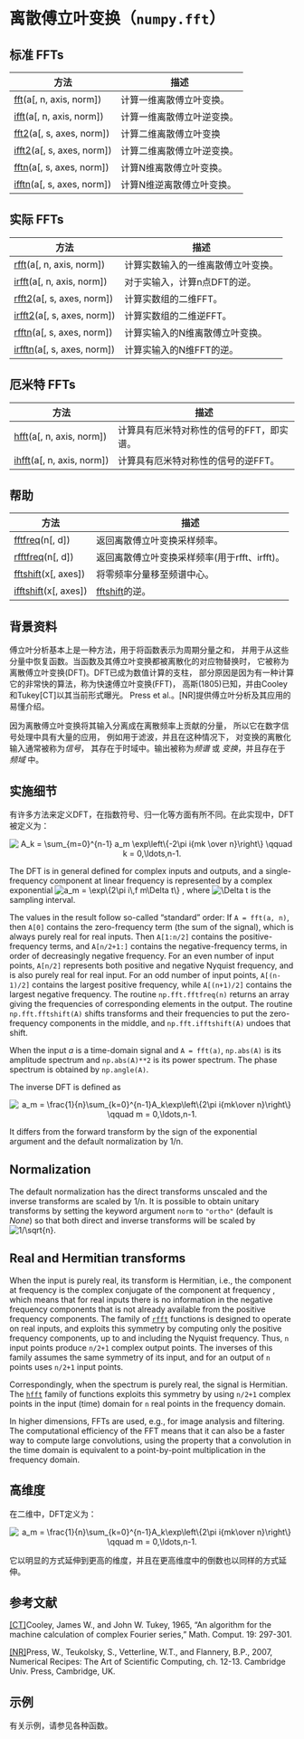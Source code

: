 # 离散傅立叶变换（``numpy.fft``）

## 标准 FFTs

方法 | 描述
---|---
[fft](https://numpy.org/devdocs/reference/generated/numpy.fft.fft.html#numpy.fft.fft)(a[, n, axis, norm]) | 计算一维离散傅立叶变换。
[ifft](https://numpy.org/devdocs/reference/generated/numpy.fft.ifft.html#numpy.fft.ifft)(a[, n, axis, norm]) | 计算一维离散傅立叶逆变换。
[fft2](https://numpy.org/devdocs/reference/generated/numpy.fft.fft2.html#numpy.fft.fft2)(a[, s, axes, norm]) | 计算二维离散傅立叶变换
[ifft2](https://numpy.org/devdocs/reference/generated/numpy.fft.ifft2.html#numpy.fft.ifft2)(a[, s, axes, norm]) | 计算二维离散傅立叶逆变换。
[fftn](https://numpy.org/devdocs/reference/generated/numpy.fft.fftn.html#numpy.fft.fftn)(a[, s, axes, norm]) | 计算N维离散傅立叶变换。
[ifftn](https://numpy.org/devdocs/reference/generated/numpy.fft.ifftn.html#numpy.fft.ifftn)(a[, s, axes, norm]) | 计算N维逆离散傅立叶变换。

## 实际 FFTs

方法 | 描述
---|---
[rfft](https://numpy.org/devdocs/reference/generated/numpy.fft.rfft.html#numpy.fft.rfft)(a[, n, axis, norm]) | 计算实数输入的一维离散傅立叶变换。
[irfft](https://numpy.org/devdocs/reference/generated/numpy.fft.irfft.html#numpy.fft.irfft)(a[, n, axis, norm]) | 对于实输入，计算n点DFT的逆。
[rfft2](https://numpy.org/devdocs/reference/generated/numpy.fft.rfft2.html#numpy.fft.rfft2)(a[, s, axes, norm]) | 计算实数组的二维FFT。
[irfft2](https://numpy.org/devdocs/reference/generated/numpy.fft.irfft2.html#numpy.fft.irfft2)(a[, s, axes, norm]) | 计算实数组的二维逆FFT。
[rfftn](https://numpy.org/devdocs/reference/generated/numpy.fft.rfftn.html#numpy.fft.rfftn)(a[, s, axes, norm]) | 计算实输入的N维离散傅立叶变换。
[irfftn](https://numpy.org/devdocs/reference/generated/numpy.fft.irfftn.html#numpy.fft.irfftn)(a[, s, axes, norm]) | 计算实输入的N维FFT的逆。

## 厄米特 FFTs

方法 | 描述
---|---
[hfft](https://numpy.org/devdocs/reference/generated/numpy.fft.hfft.html#numpy.fft.hfft)(a[, n, axis, norm]) | 计算具有厄米特对称性的信号的FFT，即实谱。
[ihfft](https://numpy.org/devdocs/reference/generated/numpy.fft.ihfft.html#numpy.fft.ihfft)(a[, n, axis, norm]) | 计算具有厄米特对称性的信号的逆FFT。

## 帮助

方法 | 描述
---|---
[fftfreq](https://numpy.org/devdocs/reference/generated/numpy.fft.fftfreq.html#numpy.fft.fftfreq)(n[, d]) | 返回离散傅立叶变换采样频率。
[rfftfreq](https://numpy.org/devdocs/reference/generated/numpy.fft.rfftfreq.html#numpy.fft.rfftfreq)(n[, d]) | 返回离散傅立叶变换采样频率(用于rfft、irfft)。
[fftshift](https://numpy.org/devdocs/reference/generated/numpy.fft.fftshift.html#numpy.fft.fftshift)(x[, axes]) | 将零频率分量移至频谱中心。
[ifftshift](https://numpy.org/devdocs/reference/generated/numpy.fft.ifftshift.html#numpy.fft.ifftshift)(x[, axes]) | [fftshift](https://numpy.org/devdocs/reference/generated/numpy.fft.fftshift.html#numpy.fft.fftshift)的逆。

## 背景资料

傅立叶分析基本上是一种方法，用于将函数表示为周期分量之和，
并用于从这些分量中恢复函数。当函数及其傅立叶变换都被离散化的对应物替换时，
它被称为离散傅立叶变换(DFT)。DFT已成为数值计算的支柱，
部分原因是因为有一种计算它的非常快的算法，称为快速傅立叶变换(FFT)，
高斯(1805)已知，并由Cooley和Tukey[CT]以其当前形式曝光。
Press et al.。[NR]提供傅立叶分析及其应用的易懂介绍。

因为离散傅立叶变换将其输入分离成在离散频率上贡献的分量，
所以它在数字信号处理中具有大量的应用，
例如用于滤波，并且在这种情况下，
对变换的离散化输入通常被称为*信号*，
其存在于时域中。输出被称为*频谱* 或 *变换*，并且存在于 *频域* 中。

## 实施细节

有许多方法来定义DFT，在指数符号、归一化等方面有所不同。在此实现中，DFT被定义为：

<center>
<img src="/static/images/math/c3e12e4fbd5334e071b7dfdd4d059fc3584b81e8.svg" alt="A_k =  \sum_{m=0}^{n-1} a_m \exp\left\{-2\pi i{mk \over n}\right\}
\qquad k = 0,\ldots,n-1.">
</center>

The DFT is in general defined for complex inputs and outputs, and a
single-frequency component at linear frequency  is
represented by a complex exponential <img class="math" src="/static/images/math/9127ee37034ef9c70d96a488f67e0c82f9e92ff8.svg" alt="a_m = \exp\{2\pi i\,f m\Delta t\}">
, where <img class="math" src="/static/images/math/ec002955bdf95ee9869878fbad4f80fc98539359.svg" alt="\Delta t">
is the sampling interval.

The values in the result follow so-called “standard” order: If ``A =
fft(a, n)``, then ``A[0]`` contains the zero-frequency term (the sum of
the signal), which is always purely real for real inputs. Then ``A[1:n/2]``
contains the positive-frequency terms, and ``A[n/2+1:]`` contains the
negative-frequency terms, in order of decreasingly negative frequency.
For an even number of input points, ``A[n/2]`` represents both positive and
negative Nyquist frequency, and is also purely real for real input.  For
an odd number of input points, ``A[(n-1)/2]`` contains the largest positive
frequency, while ``A[(n+1)/2]`` contains the largest negative frequency.
The routine ``np.fft.fftfreq(n)`` returns an array giving the frequencies
of corresponding elements in the output.  The routine
``np.fft.fftshift(A)`` shifts transforms and their frequencies to put the
zero-frequency components in the middle, and ``np.fft.ifftshift(A)`` undoes
that shift.

When the input *a* is a time-domain signal and ``A = fft(a)``, ``np.abs(A)``
is its amplitude spectrum and ``np.abs(A)**2`` is its power spectrum.
The phase spectrum is obtained by ``np.angle(A)``.

The inverse DFT is defined as

<center>
<img src="/static/images/math/25d7a89b77473363cb4da8b11ca853073f63729f.svg" alt="a_m = \frac{1}{n}\sum_{k=0}^{n-1}A_k\exp\left\{2\pi i{mk\over n}\right\}
\qquad m = 0,\ldots,n-1.">
</center>

It differs from the forward transform by the sign of the exponential
argument and the default normalization by 1/n.

## Normalization

The default normalization has the direct transforms unscaled and the inverse
transforms are scaled by 1/n. It is possible to obtain unitary
transforms by setting the keyword argument ``norm`` to ``"ortho"`` (default is
*None*) so that both direct and inverse transforms will be scaled by <img class="math" src="/static/images/math/f780dc84ea49c387f9417b50f0619e404d91c28a.svg" alt="1/\sqrt{n}">.

## Real and Hermitian transforms

When the input is purely real, its transform is Hermitian, i.e., the
component at frequency  is the complex conjugate of the
component at frequency , which means that for real
inputs there is no information in the negative frequency components that
is not already available from the positive frequency components.
The family of [``rfft``](https://numpy.org/devdocs/reference/generated/numpy.fft.rfft.html#numpy.fft.rfft) functions is
designed to operate on real inputs, and exploits this symmetry by
computing only the positive frequency components, up to and including the
Nyquist frequency.  Thus, ``n`` input points produce ``n/2+1`` complex
output points.  The inverses of this family assumes the same symmetry of
its input, and for an output of ``n`` points uses ``n/2+1`` input points.

Correspondingly, when the spectrum is purely real, the signal is
Hermitian.  The [``hfft``](https://numpy.org/devdocs/reference/generated/numpy.fft.hfft.html#numpy.fft.hfft) family of functions exploits this symmetry by
using ``n/2+1`` complex points in the input (time) domain for ``n`` real
points in the frequency domain.

In higher dimensions, FFTs are used, e.g., for image analysis and
filtering.  The computational efficiency of the FFT means that it can
also be a faster way to compute large convolutions, using the property
that a convolution in the time domain is equivalent to a point-by-point
multiplication in the frequency domain.

## 高维度

在二维中，DFT定义为：

<center>
<img src="/static/images/math/abfed18222e3312d95d1597d08c38d85847a8ad5.svg" alt="a_m = \frac{1}{n}\sum_{k=0}^{n-1}A_k\exp\left\{2\pi i{mk\over n}\right\}
\qquad m = 0,\ldots,n-1.">
</center>

它以明显的方式延伸到更高的维度，并且在更高维度中的倒数也以同样的方式延伸。

## 参考文献

[[CT]](#id1)Cooley, James W., and John W. Tukey, 1965, “An algorithm for the machine calculation of complex Fourier series,” Math. Comput. 19: 297-301.

[[NR]](#id2)Press, W., Teukolsky, S., Vetterline, W.T., and Flannery, B.P., 2007, Numerical Recipes: The Art of Scientific Computing, ch. 12-13. Cambridge Univ. Press, Cambridge, UK.

## 示例

有关示例，请参见各种函数。
